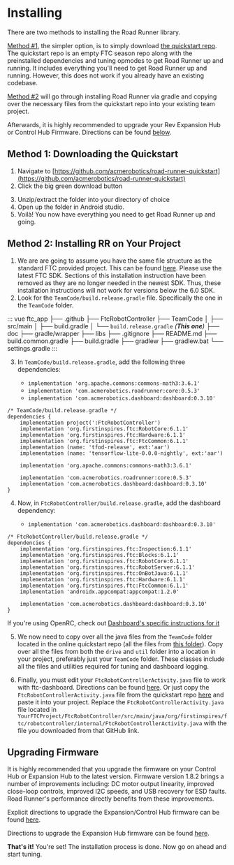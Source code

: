 # Installing

There are two methods to installing the Road Runner library.

[Method #1](#method-1-downloading-the-quickstart), the simpler option, is to simply download [the quickstart repo](https://github.com/acmerobotics/road-runner-quickstart). The quickstart repo is an empty FTC season repo along with the preinstalled dependencies and tuning opmodes to get Road Runner up and running. It includes everything you'll need to get Road Runner up and running. However, this does not work if you already have an existing codebase.

[Method #2](#method-2-installing-rr-on-your-project) will go through installing Road Runner via gradle and copying over the necessary files from the quickstart repo into your existing team project.

Afterwards, it is highly recommended to upgrade your Rev Expansion Hub or Control Hub Firmware. Directions can be found [below](#upgrading-firmware).

## Method 1: Downloading the Quickstart

1. Navigate to [https://github.com/acmerobotics/road-runner-quickstart](https://github.com/acmerobotics/road-runner-quickstart)
2. Click the big green download button

<VideoDisplay src="./assets/installing/github-download-btn.mp4" width="100%"/>

3. Unzip/extract the folder into your directory of choice
4. Open up the folder in Android studio.
5. Voilà! You now have everything you need to get Road Runner up and going.

## Method 2: Installing RR on Your Project

1. We are are going to assume you have the same file structure as the standard FTC provided project. This can be found [here](https://github.com/FIRST-Tech-Challenge/FtcRobotController). Please use the latest FTC SDK. Sections of this installation instruction have been removed as they are no longer needed in the newest SDK. Thus, these installation instructions will not work for versions below the 6.0 SDK.
2. Look for the `TeamCode/build.release.gradle` file. Specifically the one in the `TeamCode` folder.

<!-- prettier-ignore -->
::: vue
<span class="folder">ftc_app</span>
├── <span class="folder">.github</span>
├── <span class="folder">FtcRobotController</span>
├── <span class="folder">TeamCode</span>
│  ├── <span class="folder">src/main</span>
│  ├── <span class="file">build.gradle</span>
│  └── <span class="file">`build.release.gradle` _(**This one**)_</span>
├── <span class="folder">doc</span>
├── <span class="folder">gradle/wrapper</span>
├── <span class="folder">libs</span>
├── <span class="file">.gitignore</span>
├── <span class="file">README.md</span>
├── <span class="file">build.common.gradle</span>
├── <span class="file">build.gradle</span>
├── <span class="file">gradlew</span>
├── <span class="file">gradlew.bat</span>
└── <span class="file">settings.gradle</span>
:::

3. In `TeamCode/build.release.gradle`, add the following three dependencies:

   - `implementation 'org.apache.commons:commons-math3:3.6.1'`
   - `implementation 'com.acmerobotics.roadrunner:core:0.5.3'`
   - `implementation 'com.acmerobotics.dashboard:dashboard:0.3.10'`

```groovy{10-13}
/* TeamCode/build.release.gradle */
dependencies {
    implementation project(':FtcRobotController')
    implementation 'org.firstinspires.ftc:RobotCore:6.1.1'
    implementation 'org.firstinspires.ftc:Hardware:6.1.1'
    implementation 'org.firstinspires.ftc:FtcCommon:6.1.1'
    implementation (name: 'tfod-release', ext:'aar')
    implementation (name: 'tensorflow-lite-0.0.0-nightly', ext:'aar')

    implementation 'org.apache.commons:commons-math3:3.6.1'

    implementation 'com.acmerobotics.roadrunner:core:0.5.3'
    implementation 'com.acmerobotics.dashboard:dashboard:0.3.10'
}
```

4. Now, in `FtcRobotController/build.release.gradle`, add the dashboard dependency:

   - `implementation 'com.acmerobotics.dashboard:dashboard:0.3.10'`

```groovy{12}
/* FtcRobotController/build.release.gradle */
dependencies {
    implementation 'org.firstinspires.ftc:Inspection:6.1.1'
    implementation 'org.firstinspires.ftc:Blocks:6.1.1'
    implementation 'org.firstinspires.ftc:RobotCore:6.1.1'
    implementation 'org.firstinspires.ftc:RobotServer:6.1.1'
    implementation 'org.firstinspires.ftc:OnBotJava:6.1.1'
    implementation 'org.firstinspires.ftc:Hardware:6.1.1'
    implementation 'org.firstinspires.ftc:FtcCommon:6.1.1'
    implementation 'androidx.appcompat:appcompat:1.2.0'

    implementation 'com.acmerobotics.dashboard:dashboard:0.3.10'
}
```

If you're using OpenRC, check out [Dashboard's specific instructions for it](https://acmerobotics.github.io/ftc-dashboard/gettingstarted)

5. We now need to copy over all the java files from the `TeamCode` folder located in the online quickstart repo (all the files from [this folder](https://github.com/acmerobotics/road-runner-quickstart/tree/master/TeamCode/src/main/java/org/firstinspires/ftc/teamcode)). Copy over all the files from both the `drive` and `util` folder into a location in your project, preferably just your `TeamCode` folder. These classes include all the files and utilities required for tuning and dashboard logging.

6. Finally, you must edit your `FtcRobotControllerActivity.java` file to work with ftc-dashboard. Directions can be found [here](https://acmerobotics.github.io/ftc-dashboard/gettingstarted). Or just copy the `FtcRobotControllerActivity.java` file from the quickstart repo [here](https://github.com/acmerobotics/road-runner-quickstart/blob/master/FtcRobotController/src/main/java/org/firstinspires/ftc/robotcontroller/internal/FtcRobotControllerActivity.java) and paste it into your project. Replace the `FtcRobotControllerActivity.java` file located in <span class="break-words">`YourFTCProject/FtcRobotController/src/main/java/org/firstinspires/ftc/robotcontroller/internal/FtcRobotControllerActivity.java`</span> with the file you downloaded from that GitHub link.

## Upgrading Firmware

It is highly recommended that you upgrade the firmware on your Control Hub or Expansion Hub to the latest version. Firmware version 1.8.2 brings a number of improvements including: DC motor output linearity, improved close-loop controls, improved I2C speeds, and USB recovery for ESD faults. Road Runner's performance directly benefits from these improvements.

Explicit directions to upgrade the Expansion/Control Hub firmware can be found [here](https://github.com/FIRST-Tech-Challenge/SKYSTONE/wiki/Managing-a-Control-Hub#Updating-the-Expansion-Hub-Firmware).

Directions to upgrade the Expansion Hub firmware can be found [here](http://www.revrobotics.com/software/#ExpansionHubFirmware).

**That's it!** You're set! The installation process is done. Now go on ahead and start tuning.

